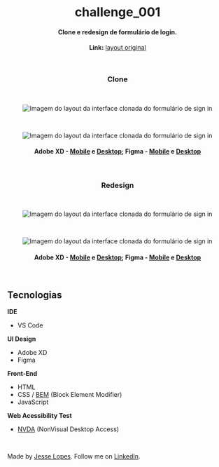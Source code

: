 <h1 align="center">
  challenge_001
</h1>

<h4 align="center">
  Clone e redesign de formulário de login.
</h4>

<p align="center">
  <strong>Link:</strong>
  <a href="https://github.com/JesseLopesDev/WebChallenges/blob/master/Challenges/challenge_001/clone/layout/pages/original.jpg">
    layout original
  </a>
  <br>
</p>

<br>

<h3 align="center">
  Clone
</h3>

<br>

<p align="center">
  <img src="https://github.com/JesseLopesDev/WebChallenges/blob/master/Challenges/challenge_001/clone/layout/pages/mobile/sign-in.png" alt="Imagem do layout da interface clonada do formulário de sign in" />
  <br>
</p>

<br>

<p align="center">
  <img src="https://github.com/JesseLopesDev/WebChallenges/blob/master/Challenges/challenge_001/clone/layout/pages/desktop/sign-in.png" alt="Imagem do layout da interface clonada do formulário de sign in" />
  <br>
</p>

<h4 align="center">
  Adobe XD - 
  <a href="https://github.com/JesseLopesDev/WebChallenges/tree/master/Challenges/challenge_001/clone/layout/pages/mobile">Mobile</a> e 
  <a href="https://github.com/JesseLopesDev/WebChallenges/tree/master/Challenges/challenge_001/clone/layout/pages/desktop">Desktop</a>;
  Figma - 
  <a href="https://www.figma.com/file/HNSvOdnNmoV2natFmkieVJ/mobile?node-id=1%3A2">Mobile</a> e 
  <a href="https://www.figma.com/file/VtnhG6K2mgXbztJ6qaXhNR/desktop?node-id=0%3A1">Desktop</a>
</h4>

<br>

<h3 align="center">
  Redesign
</h3>

<br>

<p align="center">
  <img src="https://github.com/JesseLopesDev/WebChallenges/blob/master/Challenges/challenge_001/redesign/layout/pages/mobile/sign-in-1.png" alt="Imagem do layout da interface clonada do formulário de sign in" />
  <br>
</p>

<br>

<p align="center">
  <img src="https://github.com/JesseLopesDev/WebChallenges/blob/master/Challenges/challenge_001/redesign/layout/pages/desktop/sign-in-1.png" alt="Imagem do layout da interface clonada do formulário de sign in" />
  <br>
</p>

<h4 align="center">
  Adobe XD - 
  <a href="https://github.com/JesseLopesDev/WebChallenges/tree/master/Challenges/challenge_001/redesign/layout/pages/mobile">Mobile</a> e 
  <a href="https://github.com/JesseLopesDev/WebChallenges/tree/master/Challenges/challenge_001/redesign/layout/pages/desktop">Desktop</a>;
  Figma - 
  <a href="https://www.figma.com/file/W3fRLPMw9nK0jbdo9tnkAU/desktop">Mobile</a> e 
  <a href="https://www.figma.com/file/OAoGeCukyr1ZYO6wISVQVY/mobile">Desktop</a>
</h4>

<br>

## Tecnologias

**IDE**

  - VS Code

**UI Design**

  - Adobe XD
  - Figma

**Front-End**

  - HTML
  - CSS / [BEM](http://getbem.com/naming/) (Block Element Modifier)
  - JavaScript

**Web Acessibility Test**

- [NVDA](https://www.nvaccess.org/) (NonVisual Desktop Access)

<br>

Made by [Jesse Lopes](https://github.com/JesseLopesDev). Follow me on [LinkedIn](https://www.linkedin.com/in/jess%C3%A9-lopes-050aa1170/).

